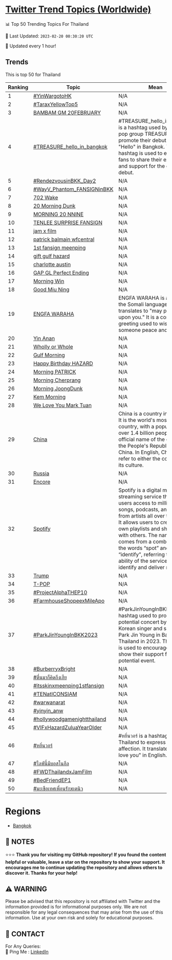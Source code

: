 [Twitter Trend Topics (Worldwide)](https://github.com/ErcinDedeoglu/Twitter-Trend-Topics)
==========


📊 Top 50 Trending Topics For Thailand

📆 Last Updated: `2023-02-20 00:30:20 UTC`

🔧 Updated every 1 hour!


## Trends

This is top 50 for Thailand

| Ranking | Topic | Mean |
| ------- | ------------ | ------------ |
| 1 | [#YinWargotoHK](http://twitter.com/search?q=%23YinWargotoHK) | N/A |
| 2 | [#TaraxYellowTop5](http://twitter.com/search?q=%23TaraxYellowTop5) | N/A |
| 3 | [BAMBAM GM 20FEBRUARY](http://twitter.com/search?q=BAMBAM+GM+20FEBRUARY) | N/A |
| 4 | [#TREASURE_hello_in_bangkok](http://twitter.com/search?q=%23TREASURE_hello_in_bangkok) | #TREASURE_hello_in_bangkok is a hashtag used by the K-pop group TREASURE to promote their debut single "Hello" in Bangkok. The hashtag is used to encourage fans to share their excitement and support for the group's debut. |
| 5 | [#RendezvousinBKK_Day2](http://twitter.com/search?q=%23RendezvousinBKK_Day2) | N/A |
| 6 | [#WayV_Phantom_FANSIGNinBKK](http://twitter.com/search?q=%23WayV_Phantom_FANSIGNinBKK) | N/A |
| 7 | [702 Wake](http://twitter.com/search?q=702+Wake) | N/A |
| 8 | [20 Morning Dunk](http://twitter.com/search?q=20+Morning+Dunk) | N/A |
| 9 | [MORNING 20 NNINE](http://twitter.com/search?q=MORNING+20+NNINE) | N/A |
| 10 | [TENLEE SURPRISE FANSIGN](http://twitter.com/search?q=TENLEE+SURPRISE+FANSIGN) | N/A |
| 11 | [jam x film](http://twitter.com/search?q=jam+x+film) | N/A |
| 12 | [patrick balmain wfcentral](http://twitter.com/search?q=patrick+balmain+wfcentral) | N/A |
| 13 | [1st fansign meenping](http://twitter.com/search?q=1st+fansign+meenping) | N/A |
| 14 | [gift gulf hazard](http://twitter.com/search?q=gift+gulf+hazard) | N/A |
| 15 | [charlotte austin](http://twitter.com/search?q=charlotte+austin) | N/A |
| 16 | [GAP GL Perfect Ending](http://twitter.com/search?q=GAP+GL+Perfect+Ending) | N/A |
| 17 | [Morning Win](http://twitter.com/search?q=Morning+Win) | N/A |
| 18 | [Good Miu Ning](http://twitter.com/search?q=Good+Miu+Ning) | N/A |
| 19 | [ENGFA WARAHA](http://twitter.com/search?q=ENGFA+WARAHA) | ENGFA WARAHA is a phrase in the Somali language that translates to "may peace be upon you." It is a common greeting used to wish someone peace and goodwill. |
| 20 | [Yin Anan](http://twitter.com/search?q=Yin+Anan) | N/A |
| 21 | [Wholly or Whole](http://twitter.com/search?q=Wholly+or+Whole) | N/A |
| 22 | [Gulf Morning](http://twitter.com/search?q=Gulf+Morning) | N/A |
| 23 | [Happy Birthday HAZARD](http://twitter.com/search?q=Happy+Birthday+HAZARD) | N/A |
| 24 | [Morning PATRICK](http://twitter.com/search?q=Morning+PATRICK) | N/A |
| 25 | [Morning Cherprang](http://twitter.com/search?q=Morning+Cherprang) | N/A |
| 26 | [Morning JoongDunk](http://twitter.com/search?q=Morning+JoongDunk) | N/A |
| 27 | [Kem Morning](http://twitter.com/search?q=Kem+Morning) | N/A |
| 28 | [We Love You Mark Tuan](http://twitter.com/search?q=We+Love+You+Mark+Tuan) | N/A |
| 29 | [China](http://twitter.com/search?q=China) | China is a country in East Asia. It is the world's most populous country, with a population of over 1.4 billion people. The official name of the country is the People's Republic of China. In English, China can refer to either the country or its culture. |
| 30 | [Russia](http://twitter.com/search?q=Russia) | N/A |
| 31 | [Encore](http://twitter.com/search?q=Encore) | N/A |
| 32 | [Spotify](http://twitter.com/search?q=Spotify) | Spotify is a digital music streaming service that gives users access to millions of songs, podcasts, and videos from artists all over the world. It allows users to create their own playlists and share them with others. The name Spotify comes from a combination of the words “spot” and “identify”, referring to the ability of the service to quickly identify and deliver music. |
| 33 | [Trump](http://twitter.com/search?q=Trump) | N/A |
| 34 | [T-POP](http://twitter.com/search?q=T-POP) | N/A |
| 35 | [#ProjectAlphaTHEP10](http://twitter.com/search?q=%23ProjectAlphaTHEP10) | N/A |
| 36 | [#FarmhouseShopeexMileApo](http://twitter.com/search?q=%23FarmhouseShopeexMileApo) | N/A |
| 37 | [#ParkJinYoungInBKK2023](http://twitter.com/search?q=%23ParkJinYoungInBKK2023) | #ParkJinYoungInBKK2023 is a hashtag used to promote a potential concert by South Korean singer and songwriter Park Jin Young in Bangkok, Thailand in 2023. The hashtag is used to encourage fans to show their support for the potential event. |
| 38 | [#BurberryxBright](http://twitter.com/search?q=%23BurberryxBright) | N/A |
| 39 | [#ตื่นมาก็คิดถึงเฮีย](http://twitter.com/search?q=%23%e0%b8%95%e0%b8%b7%e0%b9%88%e0%b8%99%e0%b8%a1%e0%b8%b2%e0%b8%81%e0%b9%87%e0%b8%84%e0%b8%b4%e0%b8%94%e0%b8%96%e0%b8%b6%e0%b8%87%e0%b9%80%e0%b8%ae%e0%b8%b5%e0%b8%a2) | N/A |
| 40 | [#itsskinxmeenping1stfansign](http://twitter.com/search?q=%23itsskinxmeenping1stfansign) | N/A |
| 41 | [#TENatICONSIAM](http://twitter.com/search?q=%23TENatICONSIAM) | N/A |
| 42 | [#warwanarat](http://twitter.com/search?q=%23warwanarat) | N/A |
| 43 | [#yinyin_anw](http://twitter.com/search?q=%23yinyin_anw) | N/A |
| 44 | [#hollywoodgamenightthailand](http://twitter.com/search?q=%23hollywoodgamenightthailand) | N/A |
| 45 | [#VIFxHazardZuluaYearOlder](http://twitter.com/search?q=%23VIFxHazardZuluaYearOlder) | N/A |
| 46 | [#หยิ่นวอร์](http://twitter.com/search?q=%23%e0%b8%ab%e0%b8%a2%e0%b8%b4%e0%b9%88%e0%b8%99%e0%b8%a7%e0%b8%ad%e0%b8%a3%e0%b9%8c) | #หยิ่นวอร์ is a hashtag used in Thailand to express love and affection. It translates to "I love you" in English. |
| 47 | [#ไลฟ์นี้มีบอสโนอึล](http://twitter.com/search?q=%23%e0%b9%84%e0%b8%a5%e0%b8%9f%e0%b9%8c%e0%b8%99%e0%b8%b5%e0%b9%89%e0%b8%a1%e0%b8%b5%e0%b8%9a%e0%b8%ad%e0%b8%aa%e0%b9%82%e0%b8%99%e0%b8%ad%e0%b8%b6%e0%b8%a5) | N/A |
| 48 | [#FWDThailandxJamFilm](http://twitter.com/search?q=%23FWDThailandxJamFilm) | N/A |
| 49 | [#BedFriendEP1](http://twitter.com/search?q=%23BedFriendEP1) | N/A |
| 50 | [#มะเขือเทศเพื่อนรักxเตนิว](http://twitter.com/search?q=%23%e0%b8%a1%e0%b8%b0%e0%b9%80%e0%b8%82%e0%b8%b7%e0%b8%ad%e0%b9%80%e0%b8%97%e0%b8%a8%e0%b9%80%e0%b8%9e%e0%b8%b7%e0%b9%88%e0%b8%ad%e0%b8%99%e0%b8%a3%e0%b8%b1%e0%b8%81x%e0%b9%80%e0%b8%95%e0%b8%99%e0%b8%b4%e0%b8%a7) | N/A |



# Regions

* [Bangkok](</Thailand/Bangkok.md>)



## 📝 NOTES

⭐⭐⭐ **Thank you for visiting my GitHub repository! If you found the content helpful or valuable, leave a star on the repository to show your support. It encourages me to continue updating the repository and allows others to discover it. Thanks for your help!**


## ⚠️ WARNING

Please be advised that this repository is not affiliated with Twitter and the information provided is for informational purposes only. We are not responsible for any legal consequences that may arise from the use of this information. Use at your own risk and solely for educational purposes.


## 📨 CONTACT

 For Any Queries:  
            🏓 Ping Me : [LinkedIn](https://www.linkedin.com/in/ercindedeoglu/)
